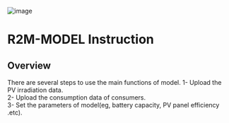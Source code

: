 ![image](https://user-images.githubusercontent.com/84010474/152428930-dc4c0189-5eff-4c8b-a9d2-61c89d30ad39.png)
# R2M-MODEL Instruction


## Overview
There are several steps to use the main functions of model.
1- Upload the PV irradiation data.  
2- Upload the consumption data of consumers.  
3- Set the parameters of model(eg, battery capacity, PV panel efficiency .etc).  

